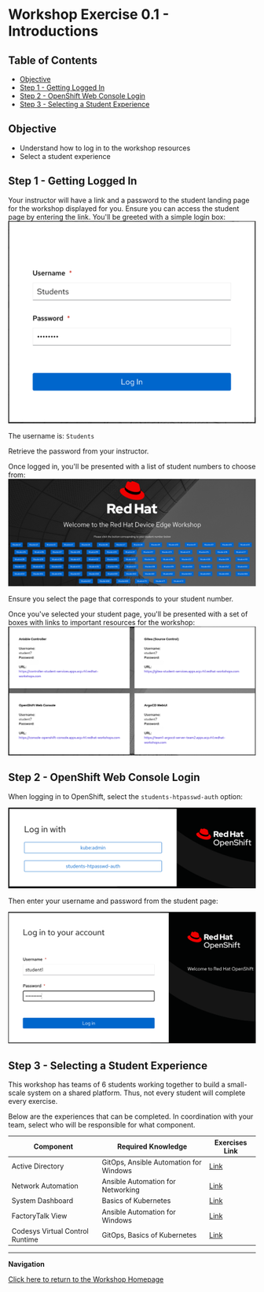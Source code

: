 # Workshop Exercise 0.1 - Introductions

## Table of Contents

* [Objective](#objective)
* [Step 1 - Getting Logged In](#step-1---getting-logged-in)
* [Step 2 - OpenShift Web Console Login](#step-2---openshift-web-console-login)
* [Step 3 - Selecting a Student Experience](#step-3---selecting-a-student-experience)

## Objective

* Understand how to log in to the workshop resources
* Select a student experience

## Step 1 - Getting Logged In
Your instructor will have a link and a password to the student landing page for the workshop displayed for you. Ensure you can access the student page by entering the link. You'll be greeted with a simple login box:
![Student Page Login](./images/student-page-login.png)

The username is: `Students`

Retrieve the password from your instructor.

Once logged in, you'll be presented with a list of student numbers to choose from:
![Student Numbers](./images/student-page-student-selection.png)

Ensure you select the page that corresponds to your student number.

Once you've selected your student page, you'll be presented with a set of boxes with links to important resources for the workshop:
![Student Links](./images/student-page-links-fixed.png)

## Step 2 - OpenShift Web Console Login
When logging in to OpenShift, select the `students-htpasswd-auth` option:

![OCP Login With](./images/ocp-login-with.png)

Then enter your username and password from the student page:

![OCP Student Login](./images/ocp-student-login.png)

## Step 3 - Selecting a Student Experience
This workshop has teams of 6 students working together to build a small-scale system on a shared platform. Thus, not every student will complete every exercise.

Below are the experiences that can be completed. In coordination with your team, select who will be responsible for what component.

| Component | Required Knowledge | Exercises Link |
| --- | --- | --- |
| Active Directory | GitOps, Ansible Automation for Windows | [Link](../active-directory/1.1-initializing-chart/README.md) |
| Network Automation | Ansible Automation for Networking | [Link](../network-automation/1.1-initialize-appliance/README.md) |
| System Dashboard | Basics of Kubernetes | [Link](../system-dashboard/1.1-initializing-chart/README.md) |
| FactoryTalk View | Ansible Automation for Windows | [Link](../rockwell-hmi-vm/1.1-initializing-chart/README.md)
| Codesys Virtual Control Runtime | GitOps, Basics of Kubernetes | [Link](../codesys/1.1-initializing-chart/README.md)

---
**Navigation**

[Click here to return to the Workshop Homepage](../README.md)
